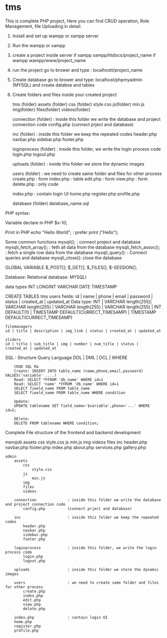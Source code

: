 # tms

This is complete PHP project,
Here you can find CRUD operation, Role Management, file Uploading in detail.

1. Install and set up wampp or xampp server
2. Run the wampp or xampp
3. create a project inside server
   if xampp
   xampp/htdocs/project_name
   if wampp
   wampp/www/project_name
4. run the project
   go to brower and type : localhostt/project_name

5. Create database
   go to brower and type: localhost/phpmyadmin (MYSQL)
   and create databse and tables

6. Create folders and files inside your created project

   tms (folder)
   assets (folder)
   css (folder)
   style.css
   js(folder)
   min.js
   img(folder)
   files(folder)
   videos(folder)

   connection (folder) : inside this folder we write the database and project connection code
   config.php (connect prject and database)

   inc (folder) : inside this folder we keep the repeated codes
   header.php
   navbar.php
   sidebar.php
   footer.php

   loginprocess (folder) : inside this folder, we write the login process code
   login.php
   logout.php

   uploads (folder) : inside this folder we store the dynamic images

   users (folder) : we need to create same folder and files for other process
   create.php : form
   index.php : table
   edit.php : form
   view.php : form
   delete.php : only code

   index.php : contain login UI
   home.php
   register.php
   profile.php

   database (folder)
   database_name.sql

PHP syntax:

<?php
    // write codes
 ?>

Variable declare in PHP
$x-10;

Print in PHP
echo "Hello World"; : prefer
print ("Hello");

Some common functions
mysqli(); : connect project and database
mysqli_fetch_array(); : feth all data from the database
mysqli_fetch_assoc(); : fetch a single row data from the database
mysqli_query(): : Connect queries and database
mysqli_close(): close the database

GLOBAL VARIABLE
$_POST[];
$\_GET[];
$_FILES[];
$-SESSION[];

Database:
Relational database:
MYSQLI

data types
INT
LONGINT
VARCHAR
DATE
TIMESTAMP

CREATE TABLES
tms
users
fields: id | name | phone | email | password | status | created_at | updated_at
Data type: INT | VARCHAR length(255)| VARCHAR length(255) | VARCHAR length(255) | VARCHAR length(255) | INT DEFAULT(1) | TIMESTAMP DEFAULT(CURRECT_TIMESAMP) | TIMESTAMP DEFAULT(CURRECT_TIMESAMP)

    filemanagers
    id | title | description | img_link | status | created_at | updated_at

    sliders
    id | title | sub_title | img | number | num_title | status | created_at | updated_at

SQL : Structure Query Language
DDL | DML | DCL | WHERE

        CRUD SQL Ma
        Create: INSERT INTO table_name (name,phone,email,password) VALUES('variable' ....)
        Read: SELECT *FFROM 'db_name' WHERE id=1
        Read: SELECT 'name' *FFROM 'db_name' WHERE id=1
        SELECT fieeld_name FROM table_name
        SELECT fieeld_name FROM table_name WHERE condition

        Update:
        UPDATE tablename SET field_name='$variable',phone='...' WHERE id=2;

        DElete:
        DELETE FROM tablename WHERE condition;

Complete File structure of the frontend and backend development

merojob
assets
css
style.css
js
min.js
img
videos
files
inc
header.php
navbar.php
footer.php
index.php
about.php
services.php
gallery.php

    admin
        assets
            css
                style.css
            js
                min.js
            img
            files
            videos

        connection              : inside this folder we write the database and project connection code
            config.php          (connect prject and database)

        inc                     : inside this folder we keep the repeated codes
            header.php
            navbar.php
            sidebar.php
            footer.php

        loginprocess            : inside this folder, we write the login process code
            login.php
            logout.php

        uploads                 : inside this folder we store the dynamic images

        users                   : we need to create same folder and files for other process
            create.php
            index.php
            edit.php
            view.php
            delete.php

        index.php               : contain login UI
        home.php
        register.php
        profile.php
